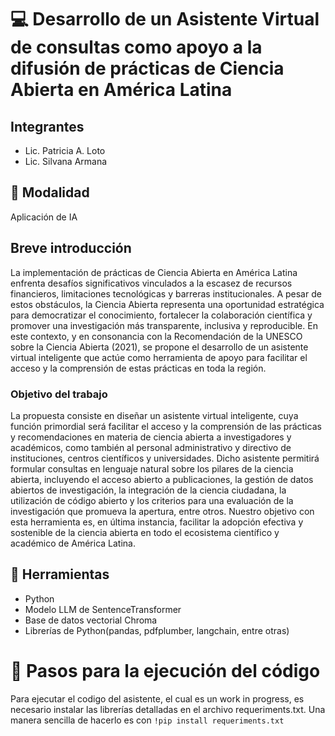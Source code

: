 # 💻 Desarrollo de un Asistente Virtual de consultas como apoyo a la difusión de prácticas de Ciencia Abierta en América Latina

## Integrantes
* Lic. Patricia A. Loto
* Lic. Silvana Armana

## 📖 Modalidad
Aplicación de IA

## Breve introducción
La implementación de prácticas de Ciencia Abierta en América Latina enfrenta desafíos significativos vinculados a la escasez de recursos financieros, limitaciones tecnológicas y barreras institucionales. A pesar de estos obstáculos, la Ciencia Abierta representa una oportunidad estratégica para democratizar el conocimiento, fortalecer la colaboración científica y promover una investigación más transparente, inclusiva y reproducible. En este contexto, y en consonancia con la Recomendación de la UNESCO sobre la Ciencia Abierta (2021), se propone el desarrollo de un asistente virtual inteligente que actúe como herramienta de apoyo para facilitar el acceso y la comprensión de estas prácticas en toda la región.

### Objetivo del trabajo
La propuesta consiste en diseñar un asistente virtual inteligente, cuya función primordial será facilitar el acceso y la comprensión de las prácticas y recomendaciones en materia de ciencia abierta a investigadores y académicos, como también al personal administrativo y directivo de instituciones, centros científicos y universidades. Dicho asistente permitirá formular consultas en lenguaje natural sobre los pilares de la ciencia abierta, incluyendo el acceso abierto a publicaciones, la gestión de datos abiertos de investigación, la integración de la ciencia ciudadana, la utilización de código abierto y los criterios para una evaluación de la investigación que promueva la apertura, entre otros. 
Nuestro objetivo con esta herramienta es, en última instancia, facilitar la adopción efectiva y sostenible de la ciencia abierta en todo el ecosistema científico y académico de América Latina.

## 🧰 Herramientas
* Python
* Modelo LLM de SentenceTransformer
* Base de datos vectorial Chroma
* Librerías de Python(pandas, pdfplumber, langchain, entre otras)

# 📝 Pasos para la ejecución del código
Para ejecutar el codigo del asistente, el cual es un work in progress, es necesario instalar las librerías detalladas en el archivo requeriments.txt. Una manera sencilla de hacerlo es con ``!pip install requeriments.txt``
